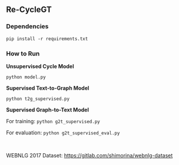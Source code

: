 ## Re-CycleGT

### Dependencies
`pip install -r requirements.txt`

### How to Run
**Unsupervised Cycle Model** 

`python model.py`

**Supervised Text-to-Graph Model**

`python t2g_supervised.py`

**Supervised Graph-to-Text Model**

For training: `python g2t_supervised.py`

For evaluation: `python g2t_supervised_eval.py`

&nbsp;

WEBNLG 2017 Dataset: https://gitlab.com/shimorina/webnlg-dataset
